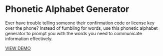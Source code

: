 # Phonetic Alphabet Generator
Ever have trouble telling someone their confirmation code or license key over the phone? Instead of fumbling for words, use this phonetic alphabet generator to prompt you with the words you need to communicate information effectively.

[VIEW DEMO](https://phonetic-alphabet-289af.firebaseapp.com/)
